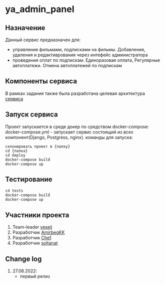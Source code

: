 # ya_admin_panel

## Назначение
Данный сервис предназначен для:
- управления фильмами, подписками на фильмы. Добавления, удаления и редактиврования через интефейс администратора
- проведения оплат по подпискам. Единоразовая оплата, Регулярные автоплатежи. Отмена автоплатежей по подпискам

## Компоненты сервиса
В рамках задания также была разработана целевая архитектура [сервиса](Docs/architecture/to_be.md)

## Запуск сервиса
Проект запускается в среде докер по средством docker-compose: 
docker-compose.yml - запускает сервис состоящий из всех компонент(Django, Postgress, nginx). команды для запуска: 
```
склонировать проект в {папку}
cd {папка}
cd deploy
docker-compose build
docker-compose up
```

## Тестирование
```
cd tests
docker-compose build
docker-compose up

```


## Участники проекта
1. Team-leader [veseij](https://github.com/veselij)
2. Разработчик [AmirbegKK](https://github.com/AmirbegKK)
3. Разработчик [Che1](https://github.com/Che1)
4. Разработчик [soltanat](https://github.com/soltanat)

## Change log
1. 27.08.2022:
    - первый релиз
